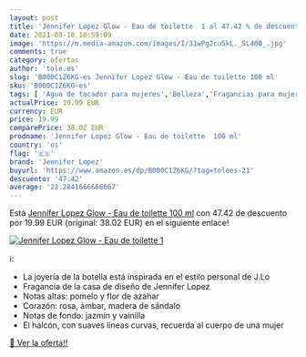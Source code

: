 ```yaml
---
layout: post
title: 'Jennifer Lopez Glow - Eau de toilette  1 al 47.42 % de descuento'
date: 2021-03-18 10:59:09
image: 'https://m.media-amazon.com/images/I/31wPg2cu5kL._SL400_.jpg'
comments: true
category: ofertas
author: 'tole.es'
slug: 'B000C1Z6KG-es Jennifer Lopez Glow - Eau de toilette 100 ml'
sku: 'B000C1Z6KG-es'
tags: [ 'Agua de tocador para mujeres','Belleza','Fragancias para mujeres','Perfumes y fragancias','de','eau','jennifer lopez','toilette', ]
actualPrice: 19.99 EUR
currency: EUR
price: 19.99
comparePrice: 38.02 EUR
prodname: 'Jennifer Lopez Glow - Eau de toilette  100 ml'
country: 'es'
flag: '🇪🇸'
brand: 'Jennifer Lopez'
buyurl: 'https://www.amazon.es/dp/B000C1Z6KG/?tag=tolees-21'
descuento: '47.42'
average: '22.2841666666667'
---
```


Está [Jennifer Lopez Glow - Eau de toilette  100 ml](https://www.amazon.es/dp/B000C1Z6KG/?tag=tolees-21) con 47.42 de descuento por 19.99 EUR (original: 38.02 EUR) en el siguiente enlace!

[![Jennifer Lopez Glow - Eau de toilette  1](https://m.media-amazon.com/images/I/31wPg2cu5kL._SL400_.jpg)](https://www.amazon.es/dp/B000C1Z6KG/?tag=tolees-21)

ℹ️:

- La joyería de la botella está inspirada en el estilo personal de J.Lo
- Fragancia de la casa de diseño de Jennifer Lopez
- Notas altas: pomelo y flor de azahar
- Corazón: rosa, ámbar, madera de sándalo
- Notas de fondo: jazmín y vainilla
- El halcón, con suaves líneas curvas, recuerda al cuerpo de una mujer

[🛒 Ver la oferta!!](https://www.amazon.es/dp/B000C1Z6KG/?tag=tolees-21)
